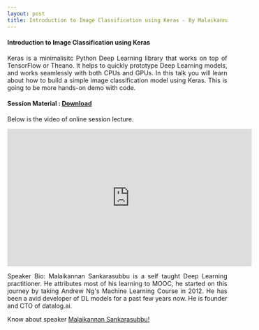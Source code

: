 ```yaml
---
layout: post
title: Introduction to Image Classification using Keras - By Malaikannan Sankarasubbu
---
```



#### Introduction to Image Classification using Keras

<p style="text-align: justify;"> Keras is a minimalisitc Python Deep Learning library that works on top of TensorFlow or Theano. It helps to quickly prototype Deep Learning models, and works seamlessly with both CPUs and GPUs. In this talk you will learn about how to build a simple image classification model using Keras. This is going to be more hands-on demo with code.</p>

#### Session Material : [Download]( https://github.com/malaikannan/Talks/blob/master/Demystifying_AI_Keras_Intro.ipynb )

Below is the video of online session lecture.

<iframe width="560" height="315" src="https://www.youtube.com/embed/KhU4CGfE5m4" frameborder="0" allowfullscreen></iframe>

<p style="text-align: justify;"> Speaker Bio: Malaikannan Sankarasubbu is a self taught Deep Learning practitioner. He attributes most of his learning to MOOC, he started on this journey by taking Andrew Ng's Machine Learning Course in 2012. He has been a avid developer of DL models for a past few years now. He is founder and CTO of datalog.ai.</p>

Know about speaker [Malaikannan Sankarasubbu!]( https://www.linkedin.com/in/malaikannan/ )


